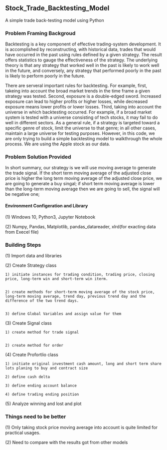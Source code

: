 ## Stock_Trade_Backtesting_Model
A simple trade back-testing model using Python

### Problem Framing Backgroud

Backtesting is a key component of effective trading-system development. It is accomplished by reconstructing, with historical data, trades that would have occurred in the past using rules defined by a given strategy. The result offers statistics to gauge the effectiveness of the strategy. The underlying theory is that any strategy that worked well in the past is likely to work well in the future, and conversely, any strategy that performed poorly in the past is likely to perform poorly in the future. 

There are serveral important rules for backtesting. For example, first, takeing into account the broad market trends in the time frame a given strategy was tested. Second, exposure is a double-edged sword. Increased exposure can lead to higher profits or higher losses, while decreased exposure means lower profits or lower losses. Third, taking into account the universe in which backtesting occurred. For example, if a broad market system is tested with a universe consisting of tech stocks, it may fail to do well in different sectors. As a general rule, if a strategy is targeted toward a specific genre of stock, limit the universe to that genre; in all other cases, maintain a large universe for testing purposes. However, in this code, we are only trying to build a simple backtesting model to walkthrough the whole process. We are using the Apple stock as our data. 

### Problem Solution Provided
In short summary, our strategy is we will use moving average to generate the trade signal. If the short term moving average of the adjusted close price is higher the long term moving average of the adjusted close price, we are going to generate a buy singal; if short term moving average is lower than the long-term moving average then we are going to sell, the signal will be negative one;

#### Environment Configeration and Library

(1) Windows 10, Python3, Jupyter Notebook

(2) Numpy, Pandas, Matplotlib, pandas_datareader, xlrd(for exacting data from Execel file)

### Building Steps

(1) Import data and libraries

(2) Create Strategy class


    1) initiate instances for trading condition, trading price, closing price, long-term win and short-term win iterm.
    
    
    2) create methods for short-term moving average of the stock price, long-term moving average, trend day, previous trend day and the            difference of the two trend days.
    
    
    3) define Global Variables and assign value for them 
    

(3) Create Signal class

    
    1) create method for trade signal
    
    
    2) create method for order

(4) Create Profortlio class
    
    1) initiate original investment cash amount, long and short term share lots planing to buy and contract size
    
    2) define cash delta
    
    3) define ending account balance
    
    4) define trading ending position

(5) Analyze winning and lost and plot
    
### Things need to be better

(1) Only taking stock price moving average into account is quite limited for practical usages.

(2) Need to compare with the results got from other models
